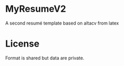 # MyResumeV2

A second resumé template based on altacv from latex

# License

Format is shared but data are private.
